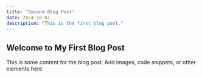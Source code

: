 ```yaml
---
title: "Second Blog Post"
date: 2024-10-01
description: "This is the first blog post."
---
```

## Welcome to My First Blog Post

This is some content for the blog post. Add images, code snippets, or other elements here.
